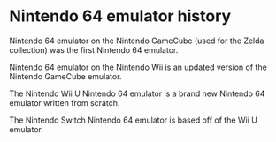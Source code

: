 # Nintendo 64 emulator history

Nintendo 64 emulator on the Nintendo GameCube (used for the Zelda collection) was the first Nintendo 64 emulator.

Nintendo 64 emulator on the Nintendo Wii is an updated version of the Nintendo GameCube emulator.

The Nintendo Wii U Nintendo 64 emulator is a brand new Nintendo 64 emulator written from scratch.

The Nintendo Switch Nintendo 64 emulator is based off of the Wii U emulator.
